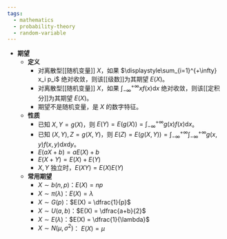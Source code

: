 ```yaml
---
tags:
  - mathematics
  - probability-theory
  - random-variable
---
```

- **期望**
	- **定义**
		- 对离散型[[随机变量]] $X$，如果 $\displaystyle\sum_{i=1}^{+\infty} x_i p_i$ 绝对收敛，则该[[级数]]为其期望 $E(X)$。
		- 对离散型[[随机变量]] $X$，如果 $\displaystyle\int_{-\infty}^{+\infty} xf(x)\mathrm dx$ 绝对收敛，则该[[定积分]]为其期望 $E(X)$。
		- 期望不是随机变量，是 $X$ 的数字特征。
	- **性质**
		- 已知 $X,Y=g(X)$，则 $E(Y) = E(g(X)) =\displaystyle\int_{-\infty}^{+\infty} g(x) f(x) \mathrm dx$。
		- 已知 $(X,Y),Z=g(X,Y)$，则 $E(Z) = E(g(X,Y)) = \displaystyle\int_{-\infty}^{+\infty}\int_{-\infty}^{+\infty} g(x,y) f(x,y) \mathrm dx\mathrm dy$。
		- $E(aX+b) = a E(X)+b$
		- $E(X+Y) = E(X) + E(Y)$
		- $X,Y$ 独立时，$E(XY) = E(X)E(Y)$
	- **常用期望**
		- $X \sim b(n,p)$：$E(X) = np$
		- $X \sim \pi(\lambda)$：$E(X) = \lambda$
		- $X \sim G(p)$：$E(X) = \dfrac{1}{p}$
		- $X \sim U(a,b)$：$E(X) = \dfrac{a+b}{2}$
		- $X \sim E(\lambda)$：$E(X) = \dfrac{1}{\lambda}$
		- $X \sim N(\mu,\sigma^2)$： $E(X) = \mu$